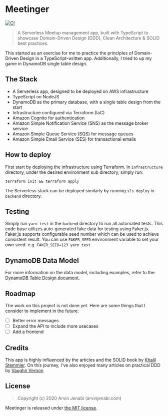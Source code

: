 # Meetinger

[![CI](https://github.com/Arvinje/meetinger/actions/workflows/CI.yml/badge.svg)](https://github.com/Arvinje/meetinger/actions/workflows/CI.yml)

> A Serverless Meetup management app, built with TypeScript to showcase Domain-Driven Design (DDD), Clean Architecture & SOLID best practices.

This started as an exercise for me to practice the principles of Domain-Driven Design in a TypeScript-written app. Additionally, I tried to up my game in DynamoDB single table design.

## The Stack
- A Serverless app, designed to be deployed on AWS infrastructure
- TypeScript on NodeJS
- DynamoDB as the primary database, with a single table design from the start
- Infrastructure configured via Terraform (IaC)
- Amazon Cognito for authentication
- Amazon Simple Notification Service (SNS) as the message broker service
- Amazon Simple Queue Service (SQS) for message queues
- Amazon Simple Email Service (SES) for transactional emails

## How to deploy
First start by deploying the infrastructure using Terraform. In `infrastructure` directory, under the desired environment sub directory, simply run:

`terraform init && terraform apply`

The Serverless stack can be deployed similarly by running `sls deploy` in `backend` directory.

## Testing
Simply run `yarn test` in the `backend` directory to run all automated tests. This code base utilizes auto-generated fake data for testing using Faker.js. Faker.js supports configurable seed number which can be used to achieve consistent result. You can use `FAKER_SEED` environment variable to set your own seed. e.g. `FAKER_SEED=123 yarn test`

## DynamoDB Data Model
For more information on the data model, including examples, refer to the [DynamoDB Table Design document.](dynamodb)

## Roadmap
The work on this project is not done yet. Here are some things that I consider to implement in the future:

- [ ] Better error messages
- [ ] Expand the API to include more usecases
- [ ] Add a frontend

## Credits
This app is highly influenced by the articles and the SOLID book by [Khalil Stemmler](https://khalilstemmler.com). On this journey, I've also enjoyed many articles on practical DDD by [Vaughn Vernon](https://vaughnvernon.co).

## License
> Copyright (c) 2020 Arvin Jenabi (arvinjenabi.com)

Meetinger is released under [the MIT license](LICENSE).